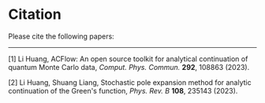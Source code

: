 # Citation

Please cite the following papers:

---

[1] Li Huang, ACFlow: An open source toolkit for analytical continuation of quantum Monte Carlo data, *Comput. Phys. Commun.* **292**, 108863 (2023).

[2] Li Huang, Shuang Liang, Stochastic pole expansion method for analytic continuation of the Green's function, *Phys. Rev. B* **108**, 235143 (2023).
